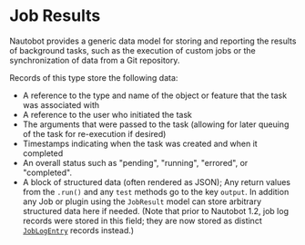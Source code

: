 # Job Results

Nautobot provides a generic data model for storing and reporting the results of background tasks, such as the execution of custom jobs or the synchronization of data from a Git repository.

Records of this type store the following data:

- A reference to the type and name of the object or feature that the task was associated with
- A reference to the user who initiated the task
- The arguments that were passed to the task (allowing for later queuing of the task for re-execution if desired)
- Timestamps indicating when the task was created and when it completed
- An overall status such as "pending", "running", "errored", or "completed".
- A block of structured data (often rendered as JSON); Any return values from the `.run()` and any `test` methods go to the key `output`. In addition any Job or plugin using the `JobResult` model can store arbitrary structured data here if needed. (Note that prior to Nautobot 1.2, job log records were stored in this field; they are now stored as distinct [`JobLogEntry`](joblogentry.md) records instead.)
